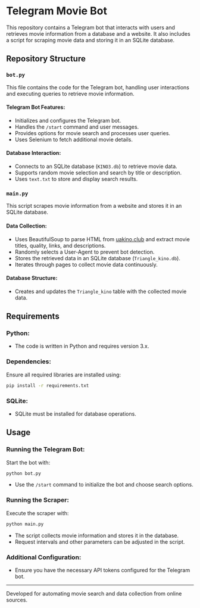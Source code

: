# Telegram Movie Bot

This repository contains a Telegram bot that interacts with users and retrieves movie information from a database and a website. It also includes a script for scraping movie data and storing it in an SQLite database.

## Repository Structure

### `bot.py`
This file contains the code for the Telegram bot, handling user interactions and executing queries to retrieve movie information.

#### Telegram Bot Features:
- Initializes and configures the Telegram bot.
- Handles the `/start` command and user messages.
- Provides options for movie search and processes user queries.
- Uses Selenium to fetch additional movie details.

#### Database Interaction:
- Connects to an SQLite database (`KINO3.db`) to retrieve movie data.
- Supports random movie selection and search by title or description.
- Uses `text.txt` to store and display search results.

### `main.py`
This script scrapes movie information from a website and stores it in an SQLite database.

#### Data Collection:
- Uses BeautifulSoup to parse HTML from [uakino.club](https://uakino.club) and extract movie titles, quality, links, and descriptions.
- Randomly selects a User-Agent to prevent bot detection.
- Stores the retrieved data in an SQLite database (`Triangle_kino.db`).
- Iterates through pages to collect movie data continuously.

#### Database Structure:
- Creates and updates the `Triangle_kino` table with the collected movie data.

## Requirements

### Python:
- The code is written in Python and requires version 3.x.

### Dependencies:
Ensure all required libraries are installed using:
```bash
pip install -r requirements.txt
```

### SQLite:
- SQLite must be installed for database operations.

## Usage

### Running the Telegram Bot:
Start the bot with:
```bash
python bot.py
```
- Use the `/start` command to initialize the bot and choose search options.

### Running the Scraper:
Execute the scraper with:
```bash
python main.py
```
- The script collects movie information and stores it in the database.
- Request intervals and other parameters can be adjusted in the script.

### Additional Configuration:
- Ensure you have the necessary API tokens configured for the Telegram bot.

---
Developed for automating movie search and data collection from online sources.
